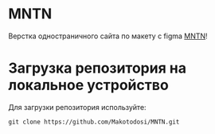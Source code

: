 # MNTN
Верстка одностраничного сайта по макету с figma [MNTN](https://www.figma.com/file/RObpoLwOvIcY3WSC3A691n/MNTN---Landing-Page-(Community) "ссылка на макет")!

# Загрузка репозитория на локальное устройство
Для загрузки репозитория используйте: 
```
git clone https://github.com/Makotodosi/MNTN.git
```